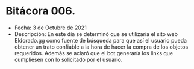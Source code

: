 # Bitácora 006.
- Fecha: 3 de Octubre de 2021
- Descripción: En este día se determinó que se utilizaría el sito web Eldorado.gg como fuente de búsqueda para que así el usuario pueda obtener un trato confiable a la hora de hacer la compra de los objetos requeridos. Además se aclaró que el bot generaría los links que cumpliesen con lo solicitado por el usuario. 
